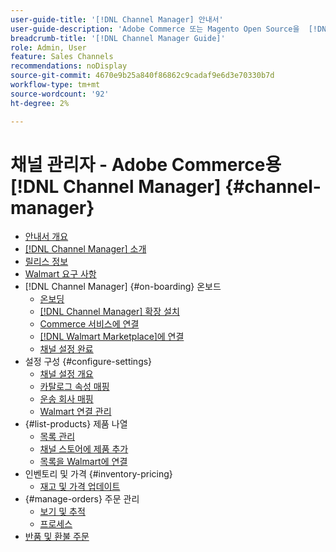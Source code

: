 ```yaml
---
user-guide-title: '[!DNL Channel Manager] 안내서'
user-guide-description: 'Adobe Commerce 또는 Magento Open Source을  [!DNL Walmart Marketplace] Seller Central 계정과 통합하여 판매를 늘리고 고객 기반을 확장하십시오.'
breadcrumb-title: '[!DNL Channel Manager Guide]'
role: Admin, User
feature: Sales Channels
recommendations: noDisplay
source-git-commit: 4670e9b25a840f86862c9cadaf9e6d3e70330b7d
workflow-type: tm+mt
source-wordcount: '92'
ht-degree: 2%

---
```



# 채널 관리자 - Adobe Commerce용 [!DNL Channel Manager] {#channel-manager}

- [안내서 개요](guide-overview.md)
- [ [!DNL Channel Manager] 소개](overview.md)
- [릴리스 정보](release-notes.md)
- [Walmart 요구 사항](walmart-requirements.md)
- [!DNL Channel Manager] {#on-boarding} 온보드
   - [온보딩](onboard.md)
   - [ [!DNL Channel Manager] 확장 설치](install.md)
   - [Commerce 서비스에 연결](connect.md)
   - [ [!DNL Walmart Marketplace]에 연결](connect-marketplace.md)
   - [채널 설정 완료](complete-sales-channel-store-setup.md)
- 설정 구성 {#configure-settings}
   - [채널 설정 개요](settings-overview.md)
   - [카탈로그 속성 매핑](map-catalog-attributes.md)
   - [운송 회사 매핑](map-shipping-carriers.md)
   - [Walmart 연결 관리](manage-wmt-connection.md)
- {#list-products} 제품 나열
   - [목록 관리](manage-listings.md)
   - [채널 스토어에 제품 추가](add-products-to-channel-store.md)
   - [목록을 Walmart에 연결](connect-listings-to-marketplace.md)
- 인벤토리 및 가격 {#inventory-pricing}
   - [재고 및 가격 업데이트](inventory-and-price-updates.md)
- {#manage-orders} 주문 관리
   - [보기 및 추적](manage-orders.md)
   - [프로세스](process-orders.md)
- [반품 및 환불 주문](return-refund-orders.md)


